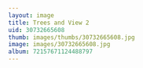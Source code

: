 ```yaml
---
layout: image
title: Trees and View 2
uid: 30732665608
thumb: images/thumbs/30732665608.jpg
image: images/30732665608.jpg
album: 72157671124488797
---
```


